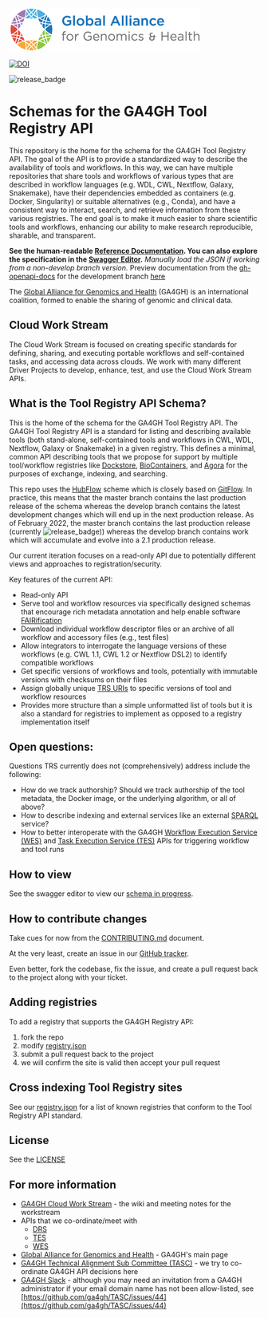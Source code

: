 ![ga4gh logo](https://raw.githubusercontent.com/dockstore/dockstore-ui2/2.7.4/images/high-res/ga4gh.png)

[![DOI](https://zenodo.org/badge/DOI/10.5281/zenodo.1193735.svg)](https://doi.org/10.5281/zenodo.1193735)

![release_badge](https://img.shields.io/github/v/tag/ga4gh/tool-registry-service-schemas)


Schemas for the GA4GH Tool Registry API
=======================================

This repository is the home for the schema for the GA4GH Tool Registry API.  The goal of the API is to provide a standardized way to describe the availability of tools and workflows.  In this way, we can have multiple repositories that share tools and workflows of various types that are described in workflow languages (e.g. WDL, CWL, Nextflow, Galaxy, Snakemake), have their dependencies embedded as containers (e.g. Docker, Singularity) or suitable alternatives (e.g., Conda), and have a consistent way to interact, search, and retrieve information from these various registries.  The end goal is to make it much easier to share scientific tools and workflows, enhancing our ability to make research reproducible, sharable, and transparent.

**See the human-readable [Reference Documentation](https://ga4gh.github.io/tool-registry-service-schemas). You can also explore the specification in the [Swagger Editor](https://editor.swagger.io/?url=https://raw.githubusercontent.com/ga4gh/tool-registry-schemas/develop/openapi/openapi.yaml).**  *Manually load the JSON if working from a non-develop branch version.* Preview documentation from the [gh-openapi-docs](https://github.com/ga4gh/gh-openapi-docs) for the development branch [here](https://ga4gh.github.io/tool-registry-service-schemas/preview/develop/docs/index.html)

The [Global Alliance for Genomics and Health](http://genomicsandhealth.org/) (GA4GH) is an international
coalition, formed to enable the sharing of genomic and clinical data.

Cloud Work Stream
----------------------------------

The Cloud Work Stream is focused on creating specific standards for defining, sharing, and executing portable workflows and self-contained tasks, and accessing data across clouds.
We work with many different Driver Projects to develop, enhance, test, and use the Cloud Work Stream APIs.

What is the Tool Registry API Schema?
-------------------------------------

This is the home of the schema for the GA4GH Tool Registry API. The GA4GH Tool Registry API is a standard for listing and describing available tools (both stand-alone, self-contained tools and workflows in CWL, WDL, Nextflow, Galaxy or Snakemake) in a given registry. This defines a minimal, common API describing tools that we propose for support by multiple tool/workflow registries like [Dockstore](https://www.dockstore.org/), [BioContainers](https://biocontainers.pro), and [Agora](https://github.com/broadinstitute/agora) for the purposes of exchange, indexing, and searching.

This repo uses the [HubFlow](https://datasift.github.io/gitflow/) scheme which is closely based on [GitFlow](https://nvie.com/posts/a-successful-git-branching-model/). In practice, this means that the master branch contains the last production release of the schema whereas the develop branch contains the latest development changes which will end up in the next production release. 
As of February 2022,  the master branch contains the last production release (currently ![release_badge](https://img.shields.io/github/v/tag/ga4gh/tool-registry-service-schemas))) whereas the develop branch contains work which will accumulate and evolve into a 2.1 production release.

Our current iteration focuses on a read-only API due to potentially different views and approaches to registration/security.

Key features of the current API:

* Read-only API
* Serve tool and workflow resources via specifically designed schemas that encourage rich metadata annotation and help enable software [FAIRification](https://doi.org/10.1038/s41597-022-01710-x)
* Download individual workflow descriptor files or an archive of all workflow and accessory files (e.g., test files)
* Allow integrators to interrogate the language versions of these workflows (e.g. CWL 1.1, CWL 1.2 or Nextflow DSL2) to identify compatible workflows
* Get specific versions of workflows and tools, potentially with immutable versions with checksums on their files
* Assign globally unique [TRS URIs](https://ga4gh.github.io/tool-registry-service-schemas/DataModel/) to specific versions of tool and workflow resources
* Provides more structure than a simple unformatted list of tools but it is also a standard for registries to implement as opposed to a registry implementation itself

Open questions:
---------------

Questions TRS currently does not (comprehensively) address include the following:

* How do we track authorship? Should we track authorship of the tool metadata, the Docker image, or the underlying algorithm, or all of above?
* How to describe indexing and external services like an external [SPARQL](https://github.com/common-workflow-language/workflows#sparql) service?
* How to better interoperate with the GA4GH [Workflow Execution Service (WES)](https://github.com/ga4gh/workflow-execution-service-schemas) and [Task Execution Service (TES)](https://github.com/ga4gh/task-execution-schemas/) APIs for triggering workflow and tool runs


How to view
------------

See the swagger editor to view our [schema in progress](https://editor.swagger.io/?url=https://raw.githubusercontent.com/ga4gh/tool-registry-schemas/develop/openapi/openapi.yaml).


How to contribute changes
-------------------------

Take cues for now from the [CONTRIBUTING.md](https://github.com/ga4gh/tool-registry-service-schemas/blob/develop/CONTRIBUTING.md) document.

At the very least, create an issue in our [GitHub tracker](https://github.com/ga4gh/tool-registry-schemas/issues).

Even better, fork the codebase, fix the issue, and create a pull request back to the project along with your ticket.

Adding registries
-----------------

To add a registry that supports the GA4GH Registry API:

1. fork the repo
1. modify [registry.json](registry.json)
1. submit a pull request back to the project
1. we will confirm the site is valid then accept your pull request

Cross indexing Tool Registry sites
----------------------------------

See our [registry.json](registry.json) for a list of known registries that conform to the Tool Registry API standard.

License
-------

See the [LICENSE](LICENSE)

For more information
--------------------

* [GA4GH Cloud Work Stream](https://github.com/ga4gh/wiki/wiki) - the wiki and meeting notes for the workstream
* APIs that we co-ordinate/meet with
  * [DRS](https://github.com/ga4gh/wiki/wiki/Data-Repository-Service)
  * [TES](https://github.com/ga4gh/wiki/wiki/Task-Execution-Service)
  * [WES](https://github.com/ga4gh/wiki/wiki/Workflow-Execution-Service)
* [Global Alliance for Genomics and Health](https://www.ga4gh.org/) - GA4GH's main page
* [GA4GH Technical Alignment Sub Committee (TASC)](https://github.com/ga4gh/TASC) - we try to co-ordinate GA4GH API decisions here
* [GA4GH Slack](https://ga4gh.slack.com/) - although you may need an invitation from a GA4GH administrator if your email domain name has not been allow-listed, see [https://github.com/ga4gh/TASC/issues/44](https://github.com/ga4gh/TASC/issues/44)
